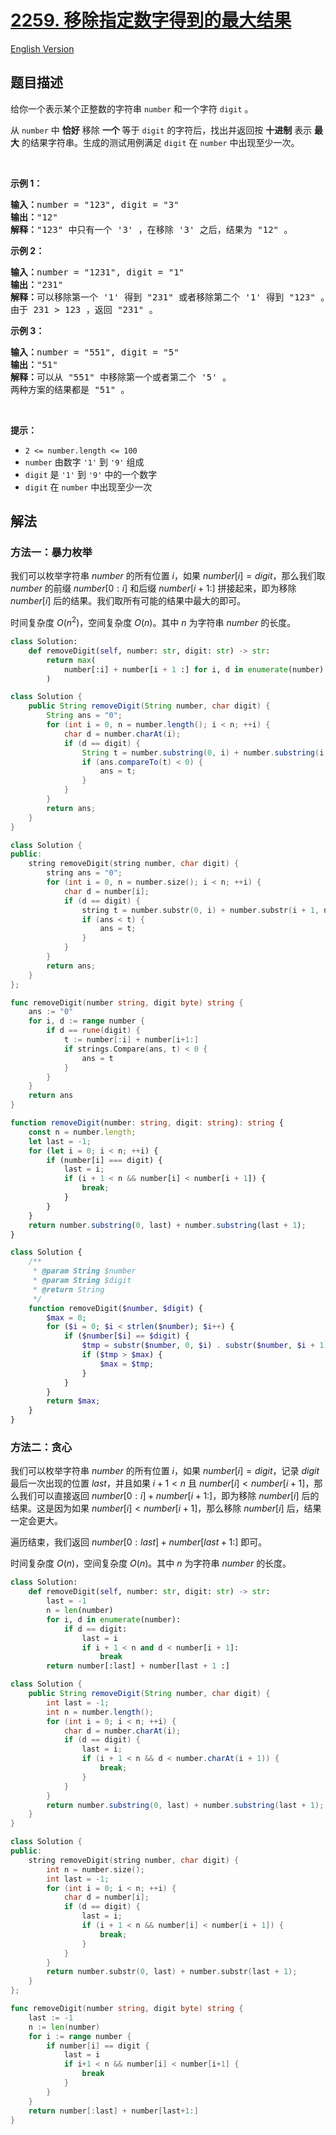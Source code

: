 # [2259. 移除指定数字得到的最大结果](https://leetcode.cn/problems/remove-digit-from-number-to-maximize-result)

[English Version](/solution/2200-2299/2259.Remove%20Digit%20From%20Number%20to%20Maximize%20Result/README_EN.md)

<!-- tags:贪心,字符串,枚举 -->

## 题目描述

<!-- 这里写题目描述 -->

<p>给你一个表示某个正整数的字符串 <code>number</code> 和一个字符 <code>digit</code> 。</p>

<p>从 <code>number</code> 中 <strong>恰好</strong> 移除 <strong>一个</strong> 等于&nbsp;<code>digit</code> 的字符后，找出并返回按 <strong>十进制</strong> 表示 <strong>最大</strong> 的结果字符串。生成的测试用例满足 <code>digit</code> 在 <code>number</code> 中出现至少一次。</p>

<p>&nbsp;</p>

<p><strong>示例 1：</strong></p>

<pre>
<strong>输入：</strong>number = "123", digit = "3"
<strong>输出：</strong>"12"
<strong>解释：</strong>"123" 中只有一个 '3' ，在移除 '3' 之后，结果为 "12" 。
</pre>

<p><strong>示例 2：</strong></p>

<pre>
<strong>输入：</strong>number = "1231", digit = "1"
<strong>输出：</strong>"231"
<strong>解释：</strong>可以移除第一个 '1' 得到 "231" 或者移除第二个 '1' 得到 "123" 。
由于 231 &gt; 123 ，返回 "231" 。
</pre>

<p><strong>示例 3：</strong></p>

<pre>
<strong>输入：</strong>number = "551", digit = "5"
<strong>输出：</strong>"51"
<strong>解释：</strong>可以从 "551" 中移除第一个或者第二个 '5' 。
两种方案的结果都是 "51" 。
</pre>

<p>&nbsp;</p>

<p><strong>提示：</strong></p>

<ul>
	<li><code>2 &lt;= number.length &lt;= 100</code></li>
	<li><code>number</code> 由数字 <code>'1'</code> 到 <code>'9'</code> 组成</li>
	<li><code>digit</code> 是 <code>'1'</code> 到 <code>'9'</code> 中的一个数字</li>
	<li><code>digit</code> 在 <code>number</code> 中出现至少一次</li>
</ul>

## 解法

### 方法一：暴力枚举

我们可以枚举字符串 $number$ 的所有位置 $i$，如果 $number[i] = digit$，那么我们取 $number$ 的前缀 $number[0:i]$ 和后缀 $number[i+1:]$ 拼接起来，即为移除 $number[i]$ 后的结果。我们取所有可能的结果中最大的即可。

时间复杂度 $O(n^2)$，空间复杂度 $O(n)$。其中 $n$ 为字符串 $number$ 的长度。

<!-- tabs:start -->

```python
class Solution:
    def removeDigit(self, number: str, digit: str) -> str:
        return max(
            number[:i] + number[i + 1 :] for i, d in enumerate(number) if d == digit
        )
```

```java
class Solution {
    public String removeDigit(String number, char digit) {
        String ans = "0";
        for (int i = 0, n = number.length(); i < n; ++i) {
            char d = number.charAt(i);
            if (d == digit) {
                String t = number.substring(0, i) + number.substring(i + 1);
                if (ans.compareTo(t) < 0) {
                    ans = t;
                }
            }
        }
        return ans;
    }
}
```

```cpp
class Solution {
public:
    string removeDigit(string number, char digit) {
        string ans = "0";
        for (int i = 0, n = number.size(); i < n; ++i) {
            char d = number[i];
            if (d == digit) {
                string t = number.substr(0, i) + number.substr(i + 1, n - i);
                if (ans < t) {
                    ans = t;
                }
            }
        }
        return ans;
    }
};
```

```go
func removeDigit(number string, digit byte) string {
	ans := "0"
	for i, d := range number {
		if d == rune(digit) {
			t := number[:i] + number[i+1:]
			if strings.Compare(ans, t) < 0 {
				ans = t
			}
		}
	}
	return ans
}
```

```ts
function removeDigit(number: string, digit: string): string {
    const n = number.length;
    let last = -1;
    for (let i = 0; i < n; ++i) {
        if (number[i] === digit) {
            last = i;
            if (i + 1 < n && number[i] < number[i + 1]) {
                break;
            }
        }
    }
    return number.substring(0, last) + number.substring(last + 1);
}
```

```php
class Solution {
    /**
     * @param String $number
     * @param String $digit
     * @return String
     */
    function removeDigit($number, $digit) {
        $max = 0;
        for ($i = 0; $i < strlen($number); $i++) {
            if ($number[$i] == $digit) {
                $tmp = substr($number, 0, $i) . substr($number, $i + 1);
                if ($tmp > $max) {
                    $max = $tmp;
                }
            }
        }
        return $max;
    }
}
```

<!-- tabs:end -->

### 方法二：贪心

我们可以枚举字符串 $number$ 的所有位置 $i$，如果 $number[i] = digit$，记录 $digit$ 最后一次出现的位置 $last$，并且如果 $i + 1 \lt n$ 且 $number[i] \lt number[i + 1]$，那么我们可以直接返回 $number[0:i] + number[i+1:]$，即为移除 $number[i]$ 后的结果。这是因为如果 $number[i] < number[i + 1]$，那么移除 $number[i]$ 后，结果一定会更大。

遍历结束，我们返回 $number[0:last] + number[last+1:]$ 即可。

时间复杂度 $O(n)$，空间复杂度 $O(n)$。其中 $n$ 为字符串 $number$ 的长度。

<!-- tabs:start -->

```python
class Solution:
    def removeDigit(self, number: str, digit: str) -> str:
        last = -1
        n = len(number)
        for i, d in enumerate(number):
            if d == digit:
                last = i
                if i + 1 < n and d < number[i + 1]:
                    break
        return number[:last] + number[last + 1 :]
```

```java
class Solution {
    public String removeDigit(String number, char digit) {
        int last = -1;
        int n = number.length();
        for (int i = 0; i < n; ++i) {
            char d = number.charAt(i);
            if (d == digit) {
                last = i;
                if (i + 1 < n && d < number.charAt(i + 1)) {
                    break;
                }
            }
        }
        return number.substring(0, last) + number.substring(last + 1);
    }
}
```

```cpp
class Solution {
public:
    string removeDigit(string number, char digit) {
        int n = number.size();
        int last = -1;
        for (int i = 0; i < n; ++i) {
            char d = number[i];
            if (d == digit) {
                last = i;
                if (i + 1 < n && number[i] < number[i + 1]) {
                    break;
                }
            }
        }
        return number.substr(0, last) + number.substr(last + 1);
    }
};
```

```go
func removeDigit(number string, digit byte) string {
	last := -1
	n := len(number)
	for i := range number {
		if number[i] == digit {
			last = i
			if i+1 < n && number[i] < number[i+1] {
				break
			}
		}
	}
	return number[:last] + number[last+1:]
}
```

<!-- tabs:end -->

<!-- end -->
